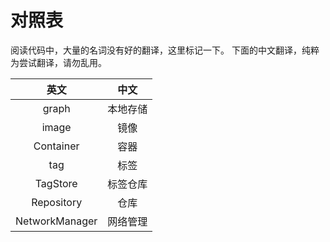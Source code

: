 对照表
======
阅读代码中，大量的名词没有好的翻译，这里标记一下。
下面的中文翻译，纯粹为尝试翻译，请勿乱用。

|        英文        |      中文          |
|:-----------------:|:-----------------:|
|graph              | 本地存储 |
|image              | 镜像 |
|Container          | 容器 |
|tag                | 标签 |
|TagStore           | 标签仓库 |
|Repository         | 仓库 |
|NetworkManager     | 网络管理 |
                          
